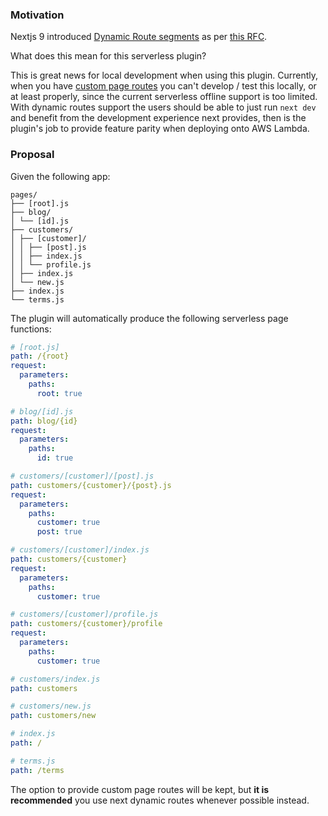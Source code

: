 ### Motivation

Nextjs 9 introduced [Dynamic Route segments](https://nextjs.org/blog/next-9#dynamic-route-segments) as per [this RFC](https://github.com/zeit/next.js/issues/7607).

What does this mean for this serverless plugin?

This is great news for local development when using this plugin. Currently, when you have [custom page routes](https://github.com/danielcondemarin/serverless-nextjs-plugin#custom-page-routing) you can't develop / test this locally, or at least properly, since the current serverless offline support is too limited. With dynamic routes support the users should be able to just run `next dev` and benefit from the development experience next provides, then is the plugin's job to provide feature parity when deploying onto AWS Lambda.

### Proposal

Given the following app:

```
pages/
├── [root].js
├── blog/
│ └── [id].js
├── customers/
│ ├── [customer]/
│ │ ├── [post].js
│ │ ├── index.js
│ │ └── profile.js
│ ├── index.js
│ └── new.js
├── index.js
└── terms.js
```

The plugin will automatically produce the following serverless page functions:

```yml
# [root.js]
path: /{root}
request:
  parameters:
    paths:
      root: true
```

```yml
# blog/[id].js
path: blog/{id}
request:
  parameters:
    paths:
      id: true
```

```yml
# customers/[customer]/[post].js
path: customers/{customer}/{post}.js
request:
  parameters:
    paths:
      customer: true
      post: true
```

```yml
# customers/[customer]/index.js
path: customers/{customer}
request:
  parameters:
    paths:
      customer: true
```

```yml
# customers/[customer]/profile.js
path: customers/{customer}/profile
request:
  parameters:
    paths:
      customer: true
```

```yml
# customers/index.js
path: customers
```

```yml
# customers/new.js
path: customers/new
```

```yml
# index.js
path: /
```

```yml
# terms.js
path: /terms
```

The option to provide custom page routes will be kept, but **it is recommended** you use next dynamic routes whenever possible instead.
